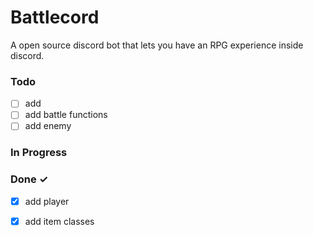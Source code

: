 # Battlecord
A open source discord bot that lets you have an RPG experience inside discord. 
### Todo

- [ ] add  
- [ ] add battle functions  
- [ ] add enemy  

### In Progress


### Done ✓

- [x] add player  
- [x] add item classes  

